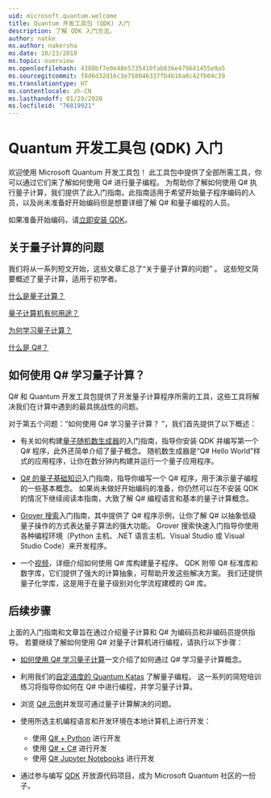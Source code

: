 ```yaml
---
uid: microsoft.quantum.welcome
title: Quantum 开发工具包 (QDK) 入门
description: 了解 QDK 入门方法。
author: natke
ms.author: nakersha
ms.date: 10/23/2019
ms.topic: overview
ms.openlocfilehash: 4308bf7e0e48e5735419fab836e479641455e9a5
ms.sourcegitcommit: f8d6d32d16c3e758046337fb4b16a8c42fb04c39
ms.translationtype: HT
ms.contentlocale: zh-CN
ms.lasthandoff: 01/29/2020
ms.locfileid: "76819921"
---
```

# <a name="get-started-with-the-quantum-development-kit-qdk"></a>Quantum 开发工具包 (QDK) 入门

欢迎使用 Microsoft Quantum 开发工具包！  此工具包中提供了全部所需工具，你可以通过它们来了解如何使用 Q# 进行量子编程。  为帮助你了解如何使用 Q# 执行量子计算，我们提供了此入门指南。此指南适用于希望开始量子程序编码的人员，以及尚未准备好开始编码但是想要详细了解 Q# 和量子编程的人员。 

如果准备开始编码，请[立即安装 QDK](xref:microsoft.quantum.install)。

## <a name="questions-about-quantum-computing"></a>关于量子计算的问题

我们将从一系列短文开始，这些文章汇总了“关于量子计算的问题”  。 这些短文简要概述了量子计算，适用于初学者。

[什么是量子计算？](xref:microsoft.quantum.overview.what)

[量子计算机有何用途？](xref:microsoft.quantum.overview.computers)

[为何学习量子计算？](xref:microsoft.quantum.overview.why)

[什么是 Q#？](xref:microsoft.quantum.overview.qsharp)

## <a name="how-to-learn-quantum-computing-with-q"></a>如何使用 Q# 学习量子计算？

Q# 和 Quantum 开发工具包提供了开发量子计算程序所需的工具，这些工具将解决我们在计算中遇到的最具挑战性的问题。

对于第五个问题：“如何使用 Q# 学习量子计算？  ”，我们首先提供了以下概述：

* 有关如何构建[量子随机数生成器](xref:microsoft.quantum.quickstarts.qrng)的入门指南，指导你安装 QDK 并编写第一个 Q# 程序，此外还简单介绍了量子概念。 随机数生成器是“Q# Hello World”样式的应用程序，让你在数分钟内构建并运行一个量子应用程序。

* [Q# 的量子基础知识](xref:microsoft.quantum.write-program)入门指南，指导你编写一个 Q# 程序，用于演示量子编程的一些基本概念。 如果尚未做好开始编码的准备，你仍然可以在不安装 QDK 的情况下继续阅读本指南，大致了解 Q# 编程语言和基本的量子计算概念。

* [Grover 搜索](xref:microsoft.quantum.quickstarts.search)入门指南，其中提供了 Q# 程序示例，让你了解 Q# 以抽象低级量子操作的方式表达量子算法的强大功能。  Grover 搜索快速入门指导你使用各种编程环境（Python 主机、.NET 语言主机、Visual Studio 或 Visual Studio Code）来开发程序。

* 一个[视频](https://www.microsoft.com/videoplayer/embed/RE2JOJf)，详细介绍如何使用 Q# 库构建量子程序。  QDK 附带 Q# 标准库和数字库，它们提供了强大的计算抽象，可帮助开发这些解决方案。 我们还提供量子化学库，这是用于在量子级别对化学流程建模的 Q# 库。

## <a name="next-steps"></a>后续步骤

上面的入门指南和文章旨在通过介绍量子计算和 Q# 为编码员和非编码员提供指导。  若要继续了解如何使用 Q# 对量子计算机进行编程，请执行以下步骤：

* [如何使用 Q# 学习量子计算](xref:microsoft.quantum.overview.learn)一文介绍了如何通过 Q# 学习量子计算概念。

* 利用我们的[自定进度的 Quantum Katas](https://aka.ms/try-quantum-katas) 了解量子编程。 这一系列的简短培训练习将指导你如何在 Q# 中进行编程，并学习量子计算。

* 浏览 [Q# 示例](https://docs.microsoft.com/samples/browse/?languages=qsharp)并发现可通过量子计算解决的问题。

* 使用所选主机编程语言和开发环境在本地计算机上进行开发：
  * 使用 [Q# + Python](xref:microsoft.quantum.install.python) 进行开发
  * 使用 [Q# + C#](xref:microsoft.quantum.install.cs) 进行开发
  * 使用 [Q# Jupyter Notebooks](xref:microsoft.quantum.install.jupyter) 进行开发

* 通过参与编写 [QDK](xref:microsoft.quantum.contributing) 开放源代码项目，成为 Microsoft Quantum 社区的一份子。
